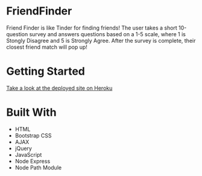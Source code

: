 # FriendFinder
Friend Finder is like Tinder for finding friends! The user takes a short 10-question survey and answers questions based on a 1-5 scale, where 1 is Stongly Disagree and 5 is Strongly Agree. After the survey is complete, their closest friend match will pop up! 

# Getting Started
 [Take a look at the deployed site on Heroku](https://intense-inlet-26036.herokuapp.com/)

# Built With
* HTML
* Bootstrap CSS
* AJAX
* jQuery
* JavaScript 
* Node Express 
* Node Path Module

